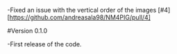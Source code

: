
-Fixed an issue with the vertical order of the images [#4] [https://github.com/andreasala98/NM4PIG/pull/4]

#Version 0.1.0

-First release of the code.
